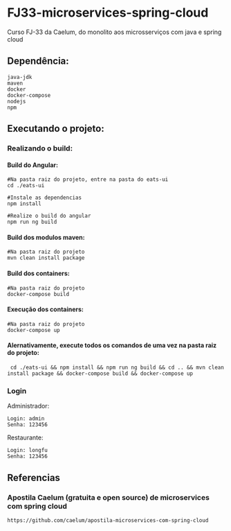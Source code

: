 # FJ33-microservices-spring-cloud
Curso FJ-33 da Caelum, do monolito aos microsserviços com java e spring cloud

## Dependência:
```
java-jdk
maven
docker
docker-compose
nodejs
npm
```

## Executando o projeto:

### Realizando o build:

#### Build do Angular:
```
#Na pasta raiz do projeto, entre na pasta do eats-ui
cd ./eats-ui 

#Instale as dependencias 
npm install 

#Realize o build do angular
npm run ng build
```

#### Build dos modulos maven:
```
#Na pasta raiz do projeto
mvn clean install package
```

#### Build dos containers:
```
#Na pasta raiz do projeto
docker-compose build
```

#### Execução dos containers:
```
#Na pasta raiz do projeto
docker-compose up
```

#### Alernativamente, execute todos os comandos de uma vez na pasta raiz do projeto:
```
 cd ./eats-ui && npm install && npm run ng build && cd .. && mvn clean install package && docker-compose build && docker-compose up
```


### Login

Administrador:
```
Login: admin
Senha: 123456
```
Restaurante:
```
Login: longfu
Senha: 123456
```


## Referencias

### Apostila Caelum (gratuita e open source) de microservices com spring cloud 
```
https://github.com/caelum/apostila-microservices-com-spring-cloud
```


